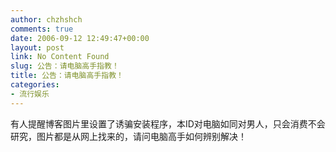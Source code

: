 ```yaml
---
author: chzhshch
comments: true
date: 2006-09-12 12:49:47+00:00
layout: post
link: No Content Found
slug: 公告：请电脑高手指教！
title: 公告：请电脑高手指教！
categories:
- 流行娱乐
---
```


			

有人提醒博客图片里设置了诱骗安装程序，本ID对电脑如同对男人，只会消费不会研究，图片都是从网上找来的，请问电脑高手如何辨别解决！
